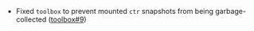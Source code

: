 - Fixed `toolbox` to prevent mounted `ctr` snapshots from being garbage-collected ([toolbox#9](https://github.com/flatcar/toolbox/pull/9))
